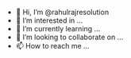 - 👋 Hi, I’m @rahulrajresolution
- 👀 I’m interested in ...
- 🌱 I’m currently learning ...
- 💞️ I’m looking to collaborate on ...
- 📫 How to reach me ...

<!---
rahulrajresolution/rahulrajresolution is a ✨ special ✨ repository because its `README.md` (this file) appears on your GitHub profile.
You can click the Preview link to take a look at your changes.
--->
